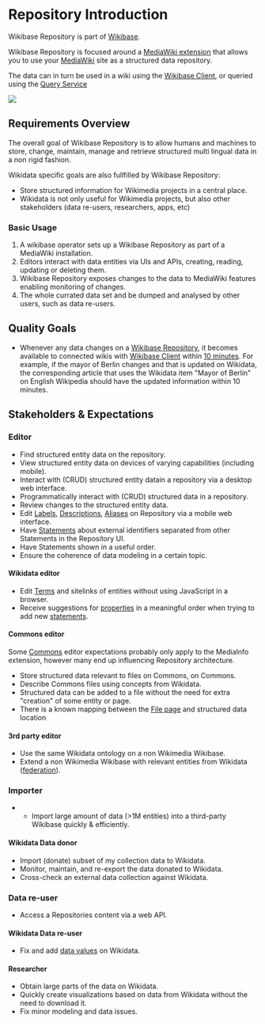 # Repository Introduction

Wikibase Repository is part of [Wikibase](../../Introduction.md).

Wikibase Repository is focused around a [MediaWiki extension](../../Glossary.md#mediawiki-extension) that allows you to use your [MediaWiki](../../Glossary.md#mediawiki) site as a structured data repository.

The data can in turn be used in a wiki using the [Wikibase Client](../Client/01-Introduction.md), or queried using the [Query Service](../Query/01-Introduction.md)

![](https://upload.wikimedia.org/wikipedia/commons/4/46/Item_editing_in_Wikidata.png)

## Requirements Overview

The overall goal of Wikibase Repository is to allow humans and machines to store, change, maintain, manage and retrieve structured multi lingual data in a non rigid fashion.

Wikidata specific goals are also fullfilled by Wikibase Repository:

- Store structured information for Wikimedia projects in a central place.
- Wikidata is not only useful for Wikimedia projects, but also other stakeholders (data re-users, researchers, apps, etc)

### Basic Usage

1) A wikibase operator sets up a Wikibase Repository as part of a MediaWiki installation.
2) Editors interact with data entities via UIs and APIs, creating, reading, updating or deleting them.
3) Wikibase Repository exposes changes to the data to MediaWiki features enabling monitoring of changes.
4) The whole currated data set and be dumped and analysed by other users, such as data re-users.

## Quality Goals

- Whenever any data changes on a [Wikibase Repository](../../Glossary.md#wikibase-repository), it becomes available to connected wikis with [Wikibase Client](../../Glossary.md#wikibase-client) within [10 minutes](https://gerrit.wikimedia.org/r/plugins/gitiles/operations/puppet/+/e3423c8627067a8de8352b9b7f3c59870d9b47c5/modules/icinga/manifests/monitor/wikidata.pp#10).
  For example, if the mayor of Berlin changes and that is updated on Wikidata, the corresponding article that uses the Wikidata item "Mayor of Berlin" on English Wikipedia should have the updated information within 10 minutes.

## Stakeholders & Expectations

### Editor

- Find structured entity data on the repository.
- View structured entity data on devices of varying capabilities (including mobile).
- Interact with (CRUD) structured entity datain a repository via a desktop web interface.
- Programmatically interact with (CRUD) structured data in a repository.
- Review changes to the structured entity data.
- Edit [Labels](../../Glossary.md#label), [Descriptions](../../Glossary.md#description), [Aliases](../../Glossary.md#alias) on Repository via a mobile web interface.
- Have [Statements](../../Glossary.md#statement) about external identifiers separated from other Statements in the Repository UI.
- Have Statements shown in a useful order.
- Ensure the coherence of data modeling in a certain topic.

#### Wikidata editor

- Edit [Terms](../../Glossary.md#term) and sitelinks of entities without using JavaScript in a browser.
- Receive suggestions for [properties](../../Glossary.md#property) in a meaningful order when trying to add new [statements](../../Glossary.md#statement).

#### Commons editor

Some [Commons](../../Glossary.md#commons) editor expectations probably only apply to the MediaInfo extension, however many end up influencing Repository architecture.

- Store structured data relevant to files on Commons, on Commons.
- Describe Commons files using concepts from Wikidata.
- Structured data can be added to a file without the need for extra "creation" of some entity or page.
- There is a known mapping between the [File page](../../Glossary.md#mediawiki-file-page) and structured data location

#### 3rd party editor

- Use the same Wikidata ontology on a non Wikimedia Wikibase.
- Extend a non Wikimedia Wikibase with relevant entities from Wikidata ([federation](../../Glossary.md#federated-properties)).

### Importer

- - Import large amount of data (>1M entities) into a third-party Wikibase quickly & efficiently.

#### Wikidata Data donor

- Import (donate) subset of my collection data to Wikidata.
- Monitor, maintain, and re-export the data donated to Wikidata.
- Cross-check an external data collection against Wikidata.

### Data re-user

- Access a Repositories content via a web API.

#### Wikidata Data re-user

- Fix and add [data values](../../Glossary.md#datavalue) on Wikidata.

#### Researcher

- Obtain large parts of the data on Wikidata.
- Quickly create visualizations based on data from Wikidata without the need to download it.
- Fix minor modeling and data issues.
